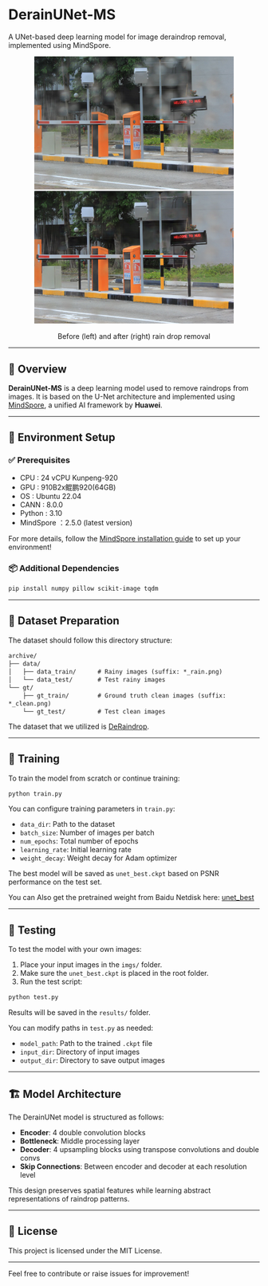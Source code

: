 # DerainUNet-MS

A UNet-based deep learning model for image deraindrop removal, implemented using MindSpore.

<div align="center">
  <img src="teaser/2_rain.png" width="400" alt="Image with raindrops">
  <img src="teaser/2_rain_derained.png" width="400" alt="Derained image">
  <p>Before (left) and after (right) rain drop removal</p>
</div>

---

## 🧠 Overview

**DerainUNet-MS** is a deep learning model used to remove raindrops from images. It is based on the U-Net architecture and implemented using [MindSpore](https://www.mindspore.cn/), a unified AI framework by **Huawei**.

---

## 🧩 Environment Setup

### ✅ Prerequisites

- CPU : 24 vCPU Kunpeng-920
- GPU : 910B2x鲲鹏920(64GB)
- OS : Ubuntu 22.04
- CANN : 8.0.0
- Python : 3.10
- MindSpore ：2.5.0 (latest version)

For more details, follow the [MindSpore installation guide](https://www.mindspore.cn/install) to set up your environment!

### 📦 Additional Dependencies

```bash
pip install numpy pillow scikit-image tqdm
```

---

## 📁 Dataset Preparation

The dataset should follow this directory structure:

```
archive/
├── data/
│   ├── data_train/      # Rainy images (suffix: *_rain.png)
│   └── data_test/       # Test rainy images
└── gt/
    ├── gt_train/        # Ground truth clean images (suffix: *_clean.png)
    └── gt_test/         # Test clean images
```

The dataset that we utilized is [DeRaindrop](http://github.com/rui1996/DeRaindrop).

---

## 🚀 Training

To train the model from scratch or continue training:

```bash
python train.py
```

You can configure training parameters in `train.py`:

- `data_dir`: Path to the dataset  
- `batch_size`: Number of images per batch  
- `num_epochs`: Total number of epochs  
- `learning_rate`: Initial learning rate  
- `weight_decay`: Weight decay for Adam optimizer  

The best model will be saved as `unet_best.ckpt` based on PSNR performance on the test set.

You can Also get the pretrained weight from Baidu Netdisk here: [unet_best](https://pan.baidu.com/s/1dnDMRqGB1hOU_NH1H8R_iQ?pwd=xnxx)

---

## 🧪 Testing

To test the model with your own images:

1. Place your input images in the `imgs/` folder.
2. Make sure the `unet_best.ckpt` is placed in the root folder.
3. Run the test script:

```bash
python test.py
```

Results will be saved in the `results/` folder.

You can modify paths in `test.py` as needed:

- `model_path`: Path to the trained `.ckpt` file  
- `input_dir`: Directory of input images  
- `output_dir`: Directory to save output images  

---

## 🏗️ Model Architecture

The DerainUNet model is structured as follows:

- **Encoder**: 4 double convolution blocks  
- **Bottleneck**: Middle processing layer  
- **Decoder**: 4 upsampling blocks using transpose convolutions and double convs  
- **Skip Connections**: Between encoder and decoder at each resolution level  

This design preserves spatial features while learning abstract representations of raindrop patterns.

---

## 📜 License

This project is licensed under the MIT License.

---

Feel free to contribute or raise issues for improvement!
